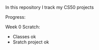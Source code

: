 In this repository I track my CS50 projects

Progress:

Week 0 Scratch:
- Classes ok 
- Sratch project ok 
